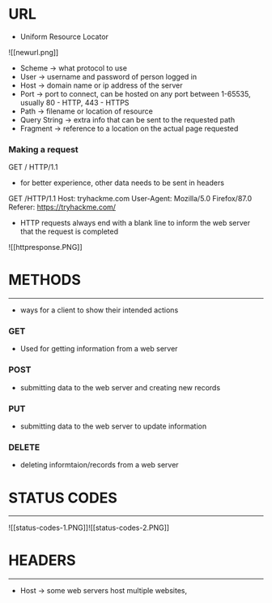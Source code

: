 
# URL 
- Uniform Resource Locator

![[newurl.png]]


- Scheme -> what protocol to use 
- User -> username and password of person logged in 
- Host -> domain name or ip address of the server
- Port -> port to connect, can be hosted on any port between 1-65535, usually 80 - HTTP, 443 - HTTPS
- Path -> filename or location of resource
- Query String -> extra info that can be sent to the requested path
- Fragment -> reference to a location on the actual page requested 

### Making a request
GET / HTTP/1.1

- for better experience, other data needs to be sent in headers 

GET /HTTP/1.1
Host: tryhackme.com
User-Agent: Mozilla/5.0 Firefox/87.0
Referer: https://tryhackme.com/


- HTTP requests always end with a blank line to inform the web server that the request is completed

![[httpresponse.PNG]]


# METHODS
----
- ways for a client to show their intended actions

### GET 
- Used for getting information from a web server

### POST
- submitting data to the web server and creating new records

### PUT
- submitting data to the web server to update information

### DELETE
- deleting informtaion/records from a web server


# STATUS CODES
---
![[status-codes-1.PNG]]![[status-codes-2.PNG]]


# HEADERS
----
- Host -> some web servers host multiple websites, 